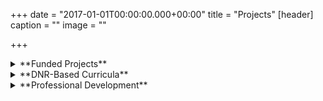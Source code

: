 +++
date = "2017-01-01T00:00:00.000+00:00"
title = "Projects"
[header]
caption = ""
image = ""

+++
<details><summary>**Funded Projects**</summary><p>

_Current Projects (2009-)_

* [Noyce Teaching Fellowship Program](http://nsf.gov/awardsearch/showAward?AWD_ID=0934695&HistoricalAwards=false) (NSF, $1,500,000, 2009-2015)
* [Noyce Master Teaching Fellowship Program](http://nsf.gov/awardsearch/showAward?AWD_ID=1035503&HistoricalAwards=false) (NSF, $1,400,000, 2009-2015)
* [Math for America](http://www.mathforamerica.org/home) Matching Funds to above projects ($1,000,000)

_Past Selected Projects_

* [Rational Number Project](http://www.cehd.umn.edu/ci/rationalnumberproject/default.html) (NSF)
* [The Development of Proof](http://nsf.gov/awardsearch/showAward?AWD_ID=9355861&HistoricalAwards=false) (NSF)
* [DNR-Based Instruction](http://nsf.gov/awardsearch/showAward?AWD_ID=0310128&HistoricalAwards=false) (NSF)
* [Teacher Preparation](http://fipsedatabase.ed.gov/fipse/grantshow.cfm?grantNumber=P116B060216) (US DoE)

</p></details>

<details><summary>**DNR-Based Curricula**</summary><p>

* [Holistic Problems](pdf/Holistic Problems.pdf)
* Complex Numbers
  * [Underpinning Theory](pdf/DNR-Based Curricula- The Case of Complex Numbers.pdf)
  * [Curricular Unit](pdf/Complex Numbers Unit.pdf)
* [Conic Sections](pdf/Conics Section Module.pdf)
* [Rate of Change](pdf/Rate of Change Module.pdf)
* [Euclidean Geometry](pdf/An Alternative Approach to CCSS-Geometry.pdf)

</p>
</details>

<details>

<summary>**Professional Development**</summary><p>

_Current Projects (2009-)_

* [M$f$A SD New Teacher Fellowship](http://www.mathforamerica.org/sandiego#Programs)
* [M$f$A Master Teachers Program](http://www.mathforamerica.org/web/guest/master-teachers)

_Past Selected Projects_

* [FIPSE](http://fipsedatabase.ed.gov/fipse/grantshow.cfm?grantNumber=P116B060216)
* [Algebraic Thinking Institute](http://ucsdmag.ucsd.edu/magazine/vol1no1/campus/math.htm)

</p></details>